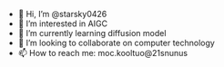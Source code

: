 - 👋 Hi, I’m @starsky0426
- 👀 I’m interested in AIGC
- 🌱 I’m currently learning diffusion model
- 💞️ I’m looking to collaborate on computer technology
- 📫 How to reach me: moc.kooltuo@21snunus

<!---
starsky0426/starsky0426 is a ✨ special ✨ repository because its `README.md` (this file) appears on your GitHub profile.
You can click the Preview link to take a look at your changes.
--->
